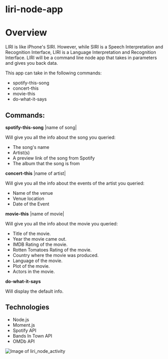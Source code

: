 # liri-node-app

# Overview

LIRI is like iPhone's SIRI. However, while SIRI is a Speech Interpretation and Recognition Interface, LIRI is a Language Interpretation and Recognition Interface. LIRI will be a command line node app that takes in parameters and gives you back data.

This app can take in the following commands:

* spotify-this-song
* concert-this
* movie-this
* do-what-it-says

## Commands:

**spotify-this-song** |name of song|

Will give you all the info about the song you queried:

  *  The song's name
  *  Artist(s)
  *  A preview link of the song from Spotify
  *  The album that the song is from

**concert-this** |name of artist|

Will give you all the info about the events of the artist you queried:

  *  Name of the venue
  *  Venue location
  *  Date of the Event

**movie-this** |name of movie|

Will give you all the info about the movie you queried:

  *  Title of the movie.
  *  Year the movie came out.
  *  IMDB Rating of the movie.
  *  Rotten Tomatoes Rating of the movie.
  *  Country where the movie was produced.
  *  Language of the movie.
  *  Plot of the movie.
  *  Actors in the movie.

**do-what-it-says**

Will display the default info.
## Technologies

  *  Node.js
  *  Moment.js
  *  Spotify API
  *  Bands In Town API
  *  OMDb API
  
  ![Image of liri_node_activity](https://github.com/rockstar67/.assets/images/liri.image.png)
